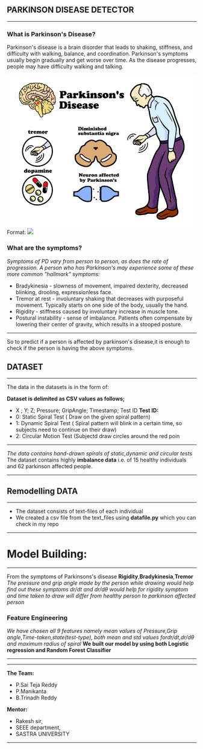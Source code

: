 PARKINSON DISEASE DETECTOR
----
***
### What is Parkinson's Disease?
Parkinson's disease is a brain disorder that leads to shaking, stiffness, and difficulty with walking, balance, and coordination. Parkinson's symptoms usually begin gradually and get worse over time. As the disease progresses, people may have difficulty walking and talking.

![Image](/img/parkinson1.jpg)
Format: ![](url)

### What are the symptoms?
*Symptoms of PD vary from person to person, as does the rate of progression. A person who has Parkinson's may experience some of these more common "hallmark" symptoms:*

* Bradykinesia - slowness of movement, impaired dexterity, decreased blinking, drooling, expressionless face.
* Tremor at rest - involuntary shaking that decreases with purposeful movement. Typically starts on one side of the body, usually the hand.
* Rigidity - stiffness caused by involuntary increase in muscle tone.
* Postural instability - sense of imbalance. Patients often compensate by lowering their center of gravity, which results in a stooped posture.

***
So to predict if a person is affected by parkinson's disease,it is enough to check if the person is having the above symptoms.

## DATASET
***
The data in the datasets is in the form of:


**Dataset is delimited as CSV values as follows;**
* X ; Y; Z; Pressure; GripAngle; Timestamp; Test ID
**Test ID:** 
* 0: Static Spiral Test ( Draw on the given spiral pattern)
* 1: Dynamic Spiral Test ( Spiral pattern will blink in a certain time, so subjects need to continue on their draw)
* 2: Circular Motion Test (Subjectd draw circles around the red poin

--------------------
*The data contains hand-drawn spirals of static,dynamic and circular tests*
The dataset contains highly **imbalance data** i.e. of 15 healthy individuals and 62 parkinson affected people.
***
## Remodelling DATA
***
* The dataset consists of text-files of each individual 
* We created a csv file from the text_files using **datafile.py** which you can check in my repo
***

# Model Building:
***
 From the symptoms of Parkinsons's disease 
 **Rigidity**,**Bradykinesia**,**Tremor**   *The pressure and grip angle made by the person while drawing would help find out these symptoms dr/dt and dr/dθ  would help for rigidity symptom and time taken to draw will differ from healthy person to parkinson affected person* 
### Feature Engineering
*We have chosen all 9 features namely mean values of Pressure,Grip angle,Time-taken,state(test-type), both mean and std values fordr/dt,dr/dθ and maximum radius of spiral*
**We built our model by using both Logistic regression and Random Forest Classifier**
***




***
**The Team:**
* P.Sai Teja Reddy
* P.Manikanta
* B.Trinadh Reddy


**Mentor:**
* Rakesh sir,
* SEEE department,
* SASTRA UNIVERSITY
***

